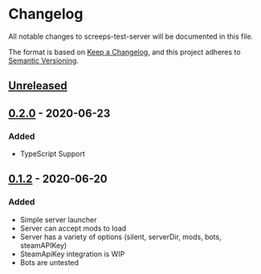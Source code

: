 # Changelog
All notable changes to screeps-test-server will be documented in this file.

The format is based on [Keep a Changelog](https://keepachangelog.com/en/1.0.0/),
and this project adheres to [Semantic Versioning](https://semver.org/spec/v2.0.0.html).

## [Unreleased]

## [0.2.0] - 2020-06-23
### Added
- TypeScript Support

## [0.1.2] - 2020-06-20
### Added
- Simple server launcher
- Server can accept mods to load
- Server has a variety of options (silent, serverDir, mods, bots, steamAPIKey)
- SteamApiKey integration is WIP
- Bots are untested

[Unreleased]: https://github.com/brisberg/screeps-test-server/compare/v0.2.0...HEAD
[0.2.0]: https://github.com/brisberg/screeps-test-server/releases/tag/v0.1.2...v0.2.0
[0.1.2]: https://github.com/brisberg/screeps-test-server/releases/tag/v0.1.2
